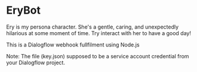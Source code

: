 # EryBot
Ery is my persona character. She's a gentle, caring, and unexpectedly hilarious at some moment of time.
Try interact with her to have a good day!

This is a Dialogflow webhook fullfilment using Node.js

Note: The file (key.json) supposed to be a service account credential from your Dialogflow project.
